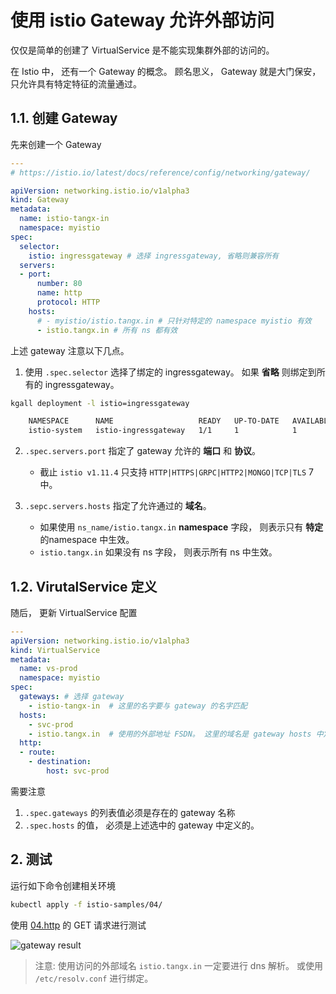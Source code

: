 # 使用 istio Gateway 允许外部访问 

仅仅是简单的创建了 VirtualService 是不能实现集群外部的访问的。

在 Istio 中， 还有一个 Gateway 的概念。 顾名思义， Gateway 就是大门保安， 只允许具有特定特征的流量通过。



## 1.1. 创建 Gateway

先来创建一个 Gateway

```yaml
---
# https://istio.io/latest/docs/reference/config/networking/gateway/

apiVersion: networking.istio.io/v1alpha3
kind: Gateway
metadata:
  name: istio-tangx-in
  namespace: myistio
spec:
  selector:
    istio: ingressgateway # 选择 ingressgateway, 省略则兼容所有
  servers:
  - port:
      number: 80
      name: http
      protocol: HTTP
    hosts:
      # - myistio/istio.tangx.in # 只针对特定的 namespace myistio 有效
      - istio.tangx.in # 所有 ns 都有效
```

上述 gateway 注意以下几点。

1. 使用 `.spec.selector` 选择了绑定的 ingressgateway。 如果 **省略** 则绑定到所有的 ingressgateway。

```bash
kgall deployment -l istio=ingressgateway

    NAMESPACE      NAME                   READY   UP-TO-DATE   AVAILABLE   AGE
    istio-system   istio-ingressgateway   1/1     1            1           3d23h
```

2. `.spec.servers.port` 指定了 gateway 允许的 **端口** 和 **协议**。 
    + 截止 `istio v1.11.4` 只支持 `HTTP|HTTPS|GRPC|HTTP2|MONGO|TCP|TLS` 7中。

3. `.sepc.servers.hosts` 指定了允许通过的 **域名**。
    + 如果使用 `ns_name/istio.tangx.in` **namespace** 字段， 则表示只有 **特定** 的namespace 中生效。 
    + `istio.tangx.in` 如果没有 ns 字段， 则表示所有 ns 中生效。


## 1.2. VirutalService 定义

随后， 更新 VirtualService 配置

```yaml
---
apiVersion: networking.istio.io/v1alpha3
kind: VirtualService
metadata:
  name: vs-prod
  namespace: myistio
spec:
  gateways: # 选择 gateway
    - istio-tangx-in  # 这里的名字要与 gateway 的名字匹配
  hosts:
    - svc-prod
    - istio.tangx.in  # 使用的外部地址 FSDN。 这里的域名是 gateway hosts 中定义的
  http:
  - route:
    - destination:
        host: svc-prod
```

需要注意

1. `.spec.gateways` 的列表值必须是存在的 gateway 名称
2. `.spec.hosts` 的值， 必须是上述选中的 gateway 中定义的。


## 2. 测试

运行如下命令创建相关环境

```bash
kubectl apply -f istio-samples/04/
```

使用 [04.http](/istio-samples/04/04.http) 的 GET 请求进行测试

![gateway result](`./imgs/04/04-gateway.png)

> 注意:  使用访问的外部域名 `istio.tangx.in` 一定要进行 dns 解析。 或使用 `/etc/resolv.conf` 进行绑定。